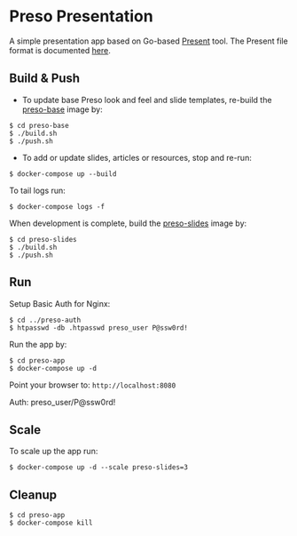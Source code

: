 # Preso Presentation
A simple presentation app based on Go-based [Present](https://godoc.org/golang.org/x/tools/cmd/present) tool. The Present file format is documented [here](https://godoc.org/github.com/Go-zh/tools/present).

## Build & Push

* To update base Preso look and feel and slide templates, re-build the [preso-base](https://github.com/rupakg/preso-base) image by: 

```
$ cd preso-base
$ ./build.sh
$ ./push.sh
```
* To add or update slides, articles or resources, stop and re-run:

```
$ docker-compose up --build
```

To tail logs run:

```
$ docker-compose logs -f
```

When development is complete, build the [preso-slides](https://github.com/rupakg/preso-slides) image by:

```
$ cd preso-slides
$ ./build.sh
$ ./push.sh
```


## Run

Setup Basic Auth for Nginx:

```
$ cd ../preso-auth
$ htpasswd -db .htpasswd preso_user P@ssw0rd!
```

Run the app by:

```
$ cd preso-app
$ docker-compose up -d
```

Point your browser to: `http://localhost:8080`

Auth: preso_user/P@ssw0rd!

## Scale

To scale up the app run:

```
$ docker-compose up -d --scale preso-slides=3
```

## Cleanup

```
$ cd preso-app
$ docker-compose kill 
```

